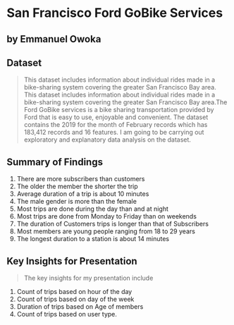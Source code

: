 # San Francisco Ford GoBike Services
## by Emmanuel Owoka


## Dataset

> This dataset includes information about individual rides made in a bike-sharing system covering the greater San Francisco Bay area. This dataset includes information about individual rides made in a bike-sharing system covering the greater San Francisco Bay area.The Ford GoBike services is a bike sharing transportation provided by Ford that is easy to use, enjoyable and convenient. The dataset contains the 2019 for the month of February records which has 183,412 records and 16 features. I am going to be carrying out exploratory and explanatory data analysis on the dataset.


## Summary of Findings

1. There are more subscribers than customers
2. The older the member the shorter the trip
3. Average duration of a trip is about 10 minutes
4. The male gender is more than the female
5. Most trips are done during the day than and at night
6. Most trips are done from Monday to Friday than on weekends
7. The duration of Customers trips is longer than that of Subscribers
8. Most members are young people ranging from 18 to 29 years
9. The longest duration to a station is about 14 minutes

## Key Insights for Presentation

> The key insights for my presentation include
1. Count of trips based on hour of the day
2. Count of trips based on day of the week
3. Duration of trips based on Age of members
4. Count of trips based on user type.
